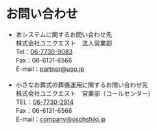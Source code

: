 # お問い合わせ

- 本システムに関するお問い合わせ先  
株式会社ユニクエスト　法人営業部  
Tel：[06-7730-9083](tel:0677309083)  
Fax：06-6131-6566  
E-mail：[partner@uqo.jp](mailto:partner@uqo.jp)
<br><br>
- 小さなお葬式の葬儀運用に関するお問い合わせ先  
株式会社ユニクエスト　営業部（コールセンター）  
TEL：[06-7730-2914](tel:0677302914)    
Fax：06-6131-6566  
E-mail：[company@osohshiki.jp](mailto:company@osohshiki.jp)